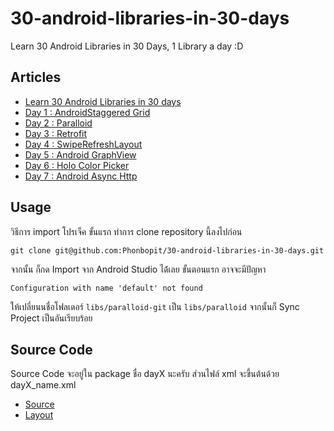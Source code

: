 30-android-libraries-in-30-days
===============================

Learn 30 Android Libraries in 30 Days, 1 Library a day :D

## Articles

- [Learn 30 Android Libraries in 30 days](http://devahoy.com/2014/07/30-android-libraries-in-30-days/)
- [Day 1 : AndroidStaggered Grid](http://devahoy.com/2014/07/day-1-android-staggeredgrid/) 
- [Day 2 : Paralloid](http://devahoy.com/2014/07/day-2-learn-paralloid/)
- [Day 3 : Retrofit](http://devahoy.com/2014/07/day-3-learn-retrofit/)
- [Day 4 : SwipeRefreshLayout](http://devahoy.com/2014/07/day-4-learn-swipe-refresh-layout/)
- [Day 5 : Android GraphView](http://devahoy.com/2014/07/day-5-learn-android-graphview/)
- [Day 6 : Holo Color Picker](http://devahoy.com/2014/07/day-6-learn-holo-color-picker/)
- [Day 7 : Android Async Http](http://devahoy.com/2014/07/day-7-learn-android-async-http/)

## Usage

วิธีการ import โปรเจ็ค ขั้นแรก ทำการ clone repository นี้ลงไปก่อน

    git clone git@github.com:Phonbopit/30-android-libraries-in-30-days.git

จากนั้น ก็กด Import จาก Android Studio ได้้เลย ขั้นตอนแรก อาจจะมีปัญหา 

```
Configuration with name 'default' not found
```

ให้เปลี่ยนนชื่อโฟลเดอร์ `libs/paralloid-git` เป็น `libs/paralloid` จากนั้นก็ Sync Project เป็นอันเรียบร้อย

## Source Code

Source Code จะอยู่ใน package ชื่อ dayX นะครับ  ส่วนไฟล์ xml จะขึ้นต้นด้วย dayX_name.xml


- [Source](app/src/main/java/com/devahoy/learn30androidlibraries)
- [Layout](https://github.com/Phonbopit/30-android-libraries-in-30-days/tree/master/app/src/main/res/layout)
